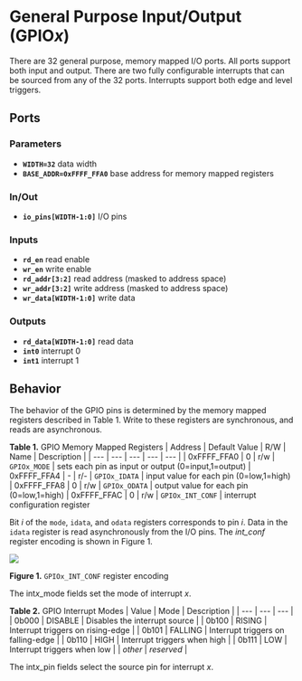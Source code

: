# General Purpose Input/Output (GPIO*x*)

There are 32 general purpose, memory mapped I/O ports.
All ports support both input and output.
There are two fully configurable interrupts that can be sourced from any of the 32 ports.
Interrupts support both edge and level triggers.

## Ports

### Parameters

- **`WIDTH=32`** data width
- **`BASE_ADDR=0xFFFF_FFA0`** base address for memory mapped registers

### In/Out

- **`io_pins[WIDTH-1:0]`** I/O pins

### Inputs

- **`rd_en`** read enable
- **`wr_en`** write enable
- **`rd_addr[3:2]`** read address (masked to address space)
- **`wr_addr[3:2]`** write address (masked to address space)
- **`wr_data[WIDTH-1:0]`** write data

### Outputs

- **`rd_data[WIDTH-1:0]`** read data
- **`int0`** interrupt 0
- **`int1`** interrupt 1


## Behavior

The behavior of the GPIO pins is determined by the memory mapped registers described in Table 1.
Write to these registers are synchronous, and reads are asynchronous.

**Table 1.** GPIO Memory Mapped Registers
| Address | Default Value | R/W | Name | Description |
| --- | --- | --- | --- | --- |
| 0xFFFF_FFA0 | 0 | r/w | `GPIOx_MODE`      | sets each pin as input or output (0=input,1=output)
| 0xFFFF_FFA4 | - | r/- | `GPIOx_IDATA`     | input value for each pin (0=low,1=high)
| 0xFFFF_FFA8 | 0 | r/w | `GPIOx_ODATA`     | output value for each pin (0=low,1=high)
| 0xFFFF_FFAC | 0 | r/w | `GPIOx_INT_CONF`  | interrupt configuration register

Bit *i* of the `mode`, `idata`, and `odata` registers corresponds to pin *i*.
Data in the `idata` register is read asynchronously from the I/O pins.
The *int_conf* register encoding is shown in Figure 1.

![](./figures/GPIO_interrupt_register.drawio.svg)

**Figure 1.** `GPIOx_INT_CONF` register encoding

The int*x*_mode fields set the mode of interrupt *x*.

**Table 2.** GPIO Interrupt Modes
| Value | Mode | Description |
| --- | --- | --- |
| 0b000 | DISABLE | Disables the interrupt source |
| 0b100 | RISING  | Interrupt triggers on rising-edge |
| 0b101 | FALLING | Interrupt triggers on falling-edge |
| 0b110 | HIGH    | Interrupt triggers when high |
| 0b111 | LOW     | Interrupt triggers when low |
| *other* | *reserved* | 

The int*x*_pin fields select the source pin for interrupt *x*.
